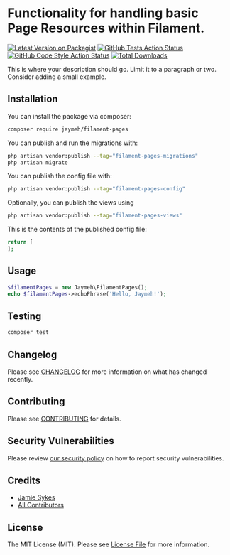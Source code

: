 # Functionality for handling basic Page Resources within Filament.

[![Latest Version on Packagist](https://img.shields.io/packagist/v/jaymeh/filament-pages.svg?style=flat-square)](https://packagist.org/packages/jaymeh/filament-pages)
[![GitHub Tests Action Status](https://img.shields.io/github/actions/workflow/status/jaymeh/filament-pages/run-tests.yml?branch=main&label=tests&style=flat-square)](https://github.com/jaymeh/filament-pages/actions?query=workflow%3Arun-tests+branch%3Amain)
[![GitHub Code Style Action Status](https://img.shields.io/github/actions/workflow/status/jaymeh/filament-pages/fix-php-code-style-issues.yml?branch=main&label=code%20style&style=flat-square)](https://github.com/jaymeh/filament-pages/actions?query=workflow%3A"Fix+PHP+code+style+issues"+branch%3Amain)
[![Total Downloads](https://img.shields.io/packagist/dt/jaymeh/filament-pages.svg?style=flat-square)](https://packagist.org/packages/jaymeh/filament-pages)



This is where your description should go. Limit it to a paragraph or two. Consider adding a small example.

## Installation

You can install the package via composer:

```bash
composer require jaymeh/filament-pages
```

You can publish and run the migrations with:

```bash
php artisan vendor:publish --tag="filament-pages-migrations"
php artisan migrate
```

You can publish the config file with:

```bash
php artisan vendor:publish --tag="filament-pages-config"
```

Optionally, you can publish the views using

```bash
php artisan vendor:publish --tag="filament-pages-views"
```

This is the contents of the published config file:

```php
return [
];
```

## Usage

```php
$filamentPages = new Jaymeh\FilamentPages();
echo $filamentPages->echoPhrase('Hello, Jaymeh!');
```

## Testing

```bash
composer test
```

## Changelog

Please see [CHANGELOG](CHANGELOG.md) for more information on what has changed recently.

## Contributing

Please see [CONTRIBUTING](.github/CONTRIBUTING.md) for details.

## Security Vulnerabilities

Please review [our security policy](../../security/policy) on how to report security vulnerabilities.

## Credits

- [Jamie Sykes](https://github.com/jaymeh)
- [All Contributors](../../contributors)

## License

The MIT License (MIT). Please see [License File](LICENSE.md) for more information.
